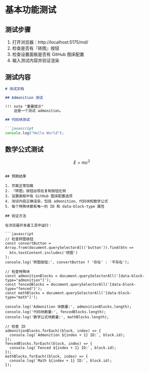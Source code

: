 # 基本功能测试

## 测试步骤

1. 打开浏览器：http://localhost:5175/md/
2. 检查是否有『转图』按钮
3. 检查设置面板是否有 GitHub 图床配置
4. 输入测试内容并验证渲染

## 测试内容

```markdown
# 测试文档

## Admonition 测试

!!! note "重要提示"
    这是一个测试 admonition。

## 代码块测试

```javascript
console.log("Hello World");
```

## 数学公式测试

$$
E = mc^2
$$
```

## 预期结果

1. 页面正常加载
2. 『转图』按钮出现在复制按钮左侧
3. 设置面板中有 GitHub 图床配置选项
4. 测试内容正确渲染，包括 admonition、代码块和数学公式
5. 每个特殊块都有唯一的 ID 和 data-block-type 属性

## 验证方法

在浏览器开发者工具中运行：

```javascript
// 检查转图按钮
const convertButton = Array.from(document.querySelectorAll('button')).find(btn => 
  btn.textContent.includes('转图')
);
console.log('转图按钮:', convertButton ? '存在' : '不存在');

// 检查特殊块
const admonitionBlocks = document.querySelectorAll('[data-block-type="admonition"]');
const fencedBlocks = document.querySelectorAll('[data-block-type="fenced"]');
const mathBlocks = document.querySelectorAll('[data-block-type="math"]');

console.log('Admonition 块数量:', admonitionBlocks.length);
console.log('代码块数量:', fencedBlocks.length);
console.log('数学公式块数量:', mathBlocks.length);

// 检查 ID
admonitionBlocks.forEach((block, index) => {
  console.log(`Admonition ${index + 1} ID:`, block.id);
});
fencedBlocks.forEach((block, index) => {
  console.log(`Fenced ${index + 1} ID:`, block.id);
});
mathBlocks.forEach((block, index) => {
  console.log(`Math ${index + 1} ID:`, block.id);
});
```
